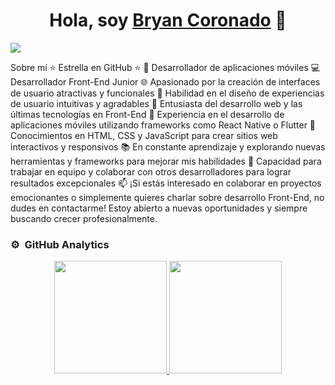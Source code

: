 <div align="center">
<h1 align="center">Hola, soy <a href="https://bryancoronado.github.io/MiPortafolio/">Bryan Coronado</a> 👋</h1>
</div>
<img src="https://i.imgur.com/cQMoV9B.jpeg">

Sobre mí
⭐ Estrella en GitHub ⭐
📲 Desarrollador de aplicaciones móviles
💻 Desarrollador Front-End Junior
🌐 Apasionado por la creación de interfaces de usuario atractivas y funcionales
🎨 Habilidad en el diseño de experiencias de usuario intuitivas y agradables
🚀 Entusiasta del desarrollo web y las últimas tecnologías en Front-End
📱 Experiencia en el desarrollo de aplicaciones móviles utilizando frameworks como React Native o Flutter
🧩 Conocimientos en HTML, CSS y JavaScript para crear sitios web interactivos y responsivos
📚 En constante aprendizaje y explorando nuevas herramientas y frameworks para mejorar mis habilidades
🤝 Capacidad para trabajar en equipo y colaborar con otros desarrolladores para lograr resultados excepcionales
📫 ¡Si estás interesado en colaborar en proyectos emocionantes o simplemente quieres charlar sobre desarrollo Front-End, no dudes en contactarme! Estoy abierto a nuevas oportunidades y siempre buscando crecer profesionalmente.
<br>



### ⚙️ &nbsp;GitHub Analytics

<p align="center">
<a href="https://bryancoronado.github.io/MiPortafolio/">
  <img height="180em" src="https://github-readme-stats-eight-theta.vercel.app/api?username=ArisGuimera&show_icons=true&theme=algolia&include_all_commits=true&count_private=true"/>
  <img height="180em" src="https://github-readme-stats-eight-theta.vercel.app/api/top-langs/?username=ArisGuimera&layout=compact&langs_count=8&theme=algolia"/>
</a>
</p>
